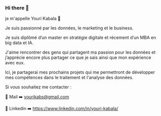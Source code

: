 ### Hi there 👋

je m'appelle Youri Kabala 🙂

Je suis passionné par les données, le marketing et le business.

Je suis diplômé d’un master en stratégie digitale et récement d’un MBA en big data et IA.

J'aime rencontrer des gens qui partagent ma passion pour les données et j’apprécie encore plus partager ce que je sais ainsi que mon expérience avec eux.

Ici, je partagerai mes prochains projets qui me permettront de développer mes compétences dans le traitement et l'analyse des données.

Si vous souhaitez me contacter :

💼 Mail ➡️ yourikabs@gmail.com

🚀 Linkedin ➡️ https://www.linkedin.com/in/youri-kabala/
